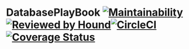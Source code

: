 # DatabasePlayBook [![Maintainability](https://api.codeclimate.com/v1/badges/5cc6b6353b98c95f7e23/maintainability)](https://codeclimate.com/github/WinstonKamau/DatabasePlayBook/maintainability) [![Reviewed by Hound](https://img.shields.io/badge/Reviewed_by-Hound-8E64B0.svg)](https://houndci.com)[![CircleCI](https://circleci.com/gh/WinstonKamau/DatabasePlayBook.svg?style=svg)](https://circleci.com/gh/WinstonKamau/DatabasePlayBook)[![Coverage Status](https://coveralls.io/repos/github/WinstonKamau/DatabasePlayBook/badge.svg)](https://coveralls.io/github/WinstonKamau/DatabasePlayBook)